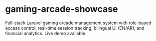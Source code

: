 # gaming-arcade-showcase
Full-stack Laravel gaming arcade management system with role-based access control, real-time session tracking, bilingual UI (EN/AR), and financial analytics. Live demo available.
